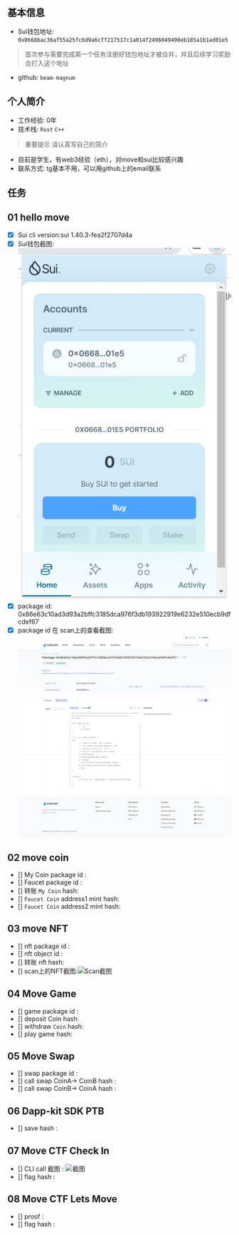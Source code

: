 ## 基本信息
- Sui钱包地址: `0x0668bac36af55a25fc6d9a6cff217517c1a014f2496049490eb185a1b1ad01e5`
> 首次参与需要完成第一个任务注册好钱包地址才被合并，并且后续学习奖励会打入这个地址
- github: `beam-magnum`

## 个人简介
- 工作经验: 0年
- 技术栈: `Rust` `C++`
> 重要提示 请认真写自己的简介
- 目前是学生，有web3经验（eth），对move和sui比较感兴趣
- 联系方式: tg基本不用，可以用github上的email联系

## 任务

##   01 hello move  
- [x] Sui cli version:sui 1.40.3-fea2f2707d4a
- [x] Sui钱包截图: ![Sui钱包截图](images/01-wallet.png)
- [x] package id: 0x86e63c10ad3d93a2bffc3185dca976f3db193922919e6232e510ecb9dfcdef67
- [x] package id 在 scan上的查看截图:![Scan截图](./images/01-scan.jpeg)

##   02 move coin
- [] My Coin package id : 
- [] Faucet package id : 
- [] 转账 `My Coin` hash:
- [] `Faucet Coin` address1 mint hash:
- [] `Faucet Coin` address2 mint hash:

##   03 move NFT
- [] nft package id :
- [] nft object id : 
- [] 转账 nft  hash:
- [] scan上的NFT截图:![Scan截图](./images/你的图片地址)

##   04 Move Game
- [] game package id :
- [] deposit Coin hash:
- [] withdraw `Coin` hash:
- [] play game hash:

##   05 Move Swap
- [] swap package id :
- [] call swap CoinA-> CoinB  hash :
- [] call swap CoinB-> CoinA  hash :

##   06 Dapp-kit SDK PTB
- [] save hash :

##   07 Move CTF Check In
- [] CLI call 截图 : ![截图](./images/你的图片地址)
- [] flag hash :

##   08 Move CTF Lets Move
- [] proof : 
- [] flag hash :

